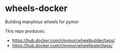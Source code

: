 # wheels-docker
Building manylinux wheels for pymor

This repo produces: 
  - https://hub.docker.com/r/pymor/wheelbuilder/tags/
  - https://hub.docker.com/r/pymor/wheeltester/tags/
